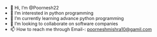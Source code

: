 - 👋 Hi, I’m @Poornesh22
- 👀 I’m interested in python programming
- 🌱 I’m currently learning advance python programming
- 💞️ I’m looking to collaborate on software companies
- 📫 How to reach me through Email-: poorneshmishra10@gamil.com

<!---
Poornesh22/Poornesh22 is a ✨ special ✨ repository because its `README.md` (this file) appears on your GitHub profile.
You can click the Preview link to take a look at your changes.
--->
